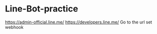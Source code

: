# Line-Bot-practice
https://admin-official.line.me/
https://developers.line.me/  Go to the url set webhook